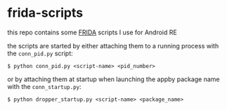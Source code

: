 # frida-scripts
this repo contains some [FRIDA](https://www.frida.re/) scripts I use for Android RE

the scripts are started by either attaching them to a running process with the `conn_pid.py` script:
```
$ python conn_pid.py <script-name> <pid_number>
```
or by attaching them at startup when launching the appby package name with the `conn_startup.py`:
```
$ python dropper_startup.py <script-name> <package_name>
```
